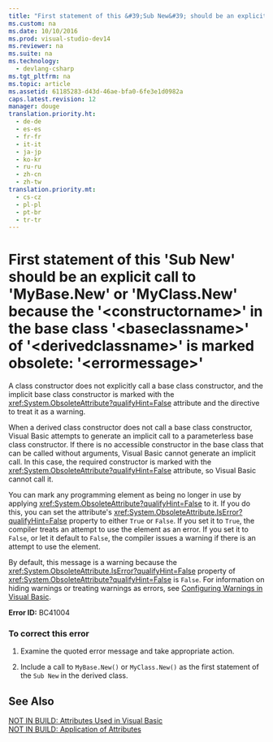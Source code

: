 ```yaml
---
title: "First statement of this &#39;Sub New&#39; should be an explicit call to &#39;MyBase.New&#39; or &#39;MyClass.New&#39; because the &#39;&lt;constructorname&gt;&#39; in the base class &#39;&lt;baseclassname&gt;&#39; of &#39;&lt;derivedclassname&gt;&#39; is marked obsolete: &#39;&lt;errormessage&gt;&#39;"
ms.custom: na
ms.date: 10/10/2016
ms.prod: visual-studio-dev14
ms.reviewer: na
ms.suite: na
ms.technology: 
  - devlang-csharp
ms.tgt_pltfrm: na
ms.topic: article
ms.assetid: 61185283-d43d-46ae-bfa0-6fe3e1d0982a
caps.latest.revision: 12
manager: douge
translation.priority.ht: 
  - de-de
  - es-es
  - fr-fr
  - it-it
  - ja-jp
  - ko-kr
  - ru-ru
  - zh-cn
  - zh-tw
translation.priority.mt: 
  - cs-cz
  - pl-pl
  - pt-br
  - tr-tr
---
```

# First statement of this &#39;Sub New&#39; should be an explicit call to &#39;MyBase.New&#39; or &#39;MyClass.New&#39; because the &#39;&lt;constructorname&gt;&#39; in the base class &#39;&lt;baseclassname&gt;&#39; of &#39;&lt;derivedclassname&gt;&#39; is marked obsolete: &#39;&lt;errormessage&gt;&#39;
A class constructor does not explicitly call a base class constructor, and the implicit base class constructor is marked with the <xref:System.ObsoleteAttribute?qualifyHint=False> attribute and the directive to treat it as a warning.  
  
 When a derived class constructor does not call a base class constructor, Visual Basic attempts to generate an implicit call to a parameterless base class constructor. If there is no accessible constructor in the base class that can be called without arguments, Visual Basic cannot generate an implicit call. In this case, the required constructor is marked with the <xref:System.ObsoleteAttribute?qualifyHint=False> attribute, so Visual Basic cannot call it.  
  
 You can mark any programming element as being no longer in use by applying <xref:System.ObsoleteAttribute?qualifyHint=False> to it. If you do this, you can set the attribute's <xref:System.ObsoleteAttribute.IsError?qualifyHint=False> property to either `True` or `False`. If you set it to `True`, the compiler treats an attempt to use the element as an error. If you set it to `False`, or let it default to `False`, the compiler issues a warning if there is an attempt to use the element.  
  
 By default, this message is a warning because the <xref:System.ObsoleteAttribute.IsError?qualifyHint=False> property of <xref:System.ObsoleteAttribute?qualifyHint=False> is `False`. For information on hiding warnings or treating warnings as errors, see [Configuring Warnings in Visual Basic](../VS_IDE/Configuring-Warnings-in-Visual-Basic.md).  
  
 **Error ID:** BC41004  
  
### To correct this error  
  
1.  Examine the quoted error message and take appropriate action.  
  
2.  Include a call to `MyBase.New()` or `MyClass.New()` as the first statement of the `Sub New` in the derived class.  
  
## See Also  
 [NOT IN BUILD: Attributes Used in Visual Basic](assetId:///22231318-8a40-49af-9245-e0aab723563b)   
 [NOT IN BUILD: Application of Attributes](assetId:///2b1703ed-4437-49b3-bc0b-568094324f47)